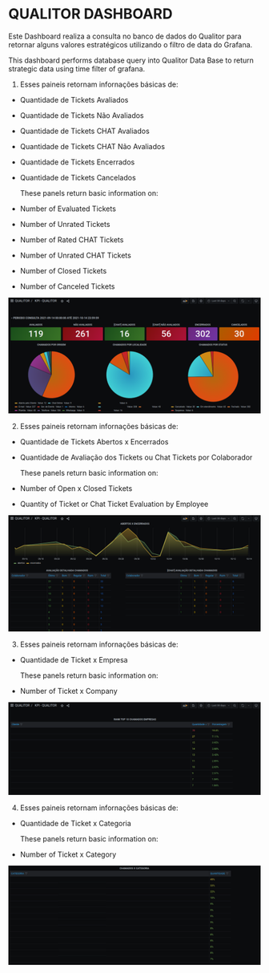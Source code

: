 # QUALITOR DASHBOARD


Este Dashboard realiza a consulta no banco de dados do Qualitor para retornar alguns valores estratégicos utilizando o filtro de data do Grafana.

This dashboard performs database query into Qualitor Data Base to return strategic data using time filter of grafana.

1)
    Esses paineis retornam infornações básicas de:

- Quantidade de Tickets Avaliados
- Quantidade de Tickets Não Avaliados
- Quantidade de Tickets CHAT Avaliados
- Quantidade de Tickets CHAT Não Avaliados
- Quantidade de Tickets Encerrados
- Quantidade de Tickets Cancelados

    These panels return basic information on:

- Number of Evaluated Tickets
- Number of Unrated Tickets
- Number of Rated CHAT Tickets
- Number of Unrated CHAT Tickets
- Number of Closed Tickets
- Number of Canceled Tickets

![Type](screenshots/chamados_tipo.png)

2)
    Esses paineis retornam infornações básicas de:

- Quantidade de Tickets Abertos x Encerrados
- Quantidade de Avaliação dos Tickets ou Chat Tickets por Colaborador

    These panels return basic information on:

- Number of Open x Closed Tickets
- Quantity of Ticket or Chat Ticket Evaluation by Employee

![Tickets](screenshots/abertosxencerrados_avaliacao.png)

3)
    Esses paineis retornam infornações básicas de:

- Quantidade de Ticket x Empresa

    These panels return basic information on:

- Number of Ticket x Company

![Tickets](screenshots/top10empresas.png)

4)
    Esses paineis retornam infornações básicas de:

- Quantidade de Ticket x Categoria

    These panels return basic information on:

- Number of Ticket x Category

![Tickets](screenshots/chamadosVScategoria.png)